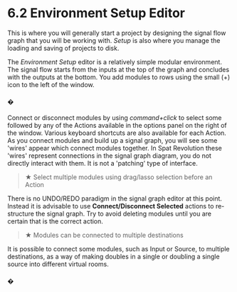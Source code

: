 # 6.2 Environment Setup Editor

This is where you will generally start a project by designing the signal flow graph
that you will be working with. _Setup_ is also where you manage the loading and saving of projects to disk.

The _Environment Setup_ editor is a relatively simple modular environment. The signal flow starts from the inputs at the top of the graph and concludes with the outputs at the bottom. You add modules to rows using the small (+) icon to the left of
the window.

#### �

Connect or disconnect modules by using _command+click_ to select some followed
by any of the Actions available in the options panel on the right of the window. Various keyboard shortcuts are also available for each Action. As you connect modules
and build up a signal graph, you will see some 'wires' appear which connect modules together. In Spat Revolution these 'wires' represent connections in the signal
graph diagram, you do not directly interact with them. It is not a 'patching' type of
interface.


> ★ Select multiple modules using drag/lasso selection before an Action

There is no UNDO/REDO paradigm in the signal graph editor at this point. Instead
it is advisable to use **Connect/Disconnect Selected** actions to re-structure the signal graph. Try to avoid deleting modules until you are certain that is the correct action.

> ★ Modules can be connected to multiple destinations

It is possible to connect some modules, such as Input or Source, to multiple destinations, as a way of making doubles in a single or doubling a single source into different virtual rooms.

#### �

